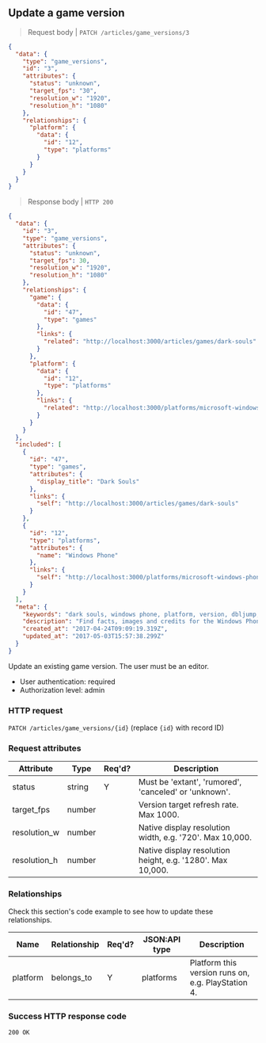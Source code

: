## <a name="game_versions_update"></a>Update a game version

> Request body | `PATCH /articles/game_versions/3`

```JSON
{
  "data": {
    "type": "game_versions",
    "id": "3",
    "attributes": {
      "status": "unknown",
      "target_fps": "30",
      "resolution_w": "1920",
      "resolution_h": "1080"
    },
    "relationships": {
      "platform": {
        "data": {
          "id": "12",
          "type": "platforms"
        }
      }
    }
  }
}
```

> Response body | `HTTP 200`

```JSON
{
  "data": {
    "id": "3",
    "type": "game_versions",
    "attributes": {
      "status": "unknown",
      "target_fps": 30,
      "resolution_w": "1920",
      "resolution_h": "1080"
    },
    "relationships": {
      "game": {
        "data": {
          "id": "47",
          "type": "games"
        },
        "links": {
          "related": "http://localhost:3000/articles/games/dark-souls"
        }
      },
      "platform": {
        "data": {
          "id": "12",
          "type": "platforms"
        },
        "links": {
          "related": "http://localhost:3000/platforms/microsoft-windows-phone"
        }
      }
    }
  },
  "included": [
    {
      "id": "47",
      "type": "games",
      "attributes": {
        "display_title": "Dark Souls"
      },
      "links": {
        "self": "http://localhost:3000/articles/games/dark-souls"
      }
    },
    {
      "id": "12",
      "type": "platforms",
      "attributes": {
        "name": "Windows Phone"
      },
      "links": {
        "self": "http://localhost:3000/platforms/microsoft-windows-phone"
      }
    }
  ],
  "meta": {
    "keywords": "dark souls, windows phone, platform, version, dbljump, video games, pc games, gaming",
    "description": "Find facts, images and credits for the Windows Phone version of Dark Souls at Dbljump, the video game reference.",
    "created_at": "2017-04-24T09:09:19.319Z",
    "updated_at": "2017-05-03T15:57:38.299Z"
  }
}
```

Update an existing game version. The user must be an editor.

* User authentication: required
* Authorization level: admin

### HTTP request

`PATCH /articles/game_versions/{id}` (replace `{id}` with record ID)

### Request attributes

Attribute | Type | Req'd? | Description
--------- | ---- | ------ | -----------
status | string | Y | Must be 'extant', 'rumored', 'canceled' or 'unknown'.
target_fps | number | | Version target refresh rate. Max 1000.
resolution_w | number | | Native display resolution width, e.g. '720'. Max 10,000.
resolution_h | number | | Native display resolution height, e.g. '1280'. Max 10,000.

### Relationships

Check this section's code example to see how to update these relationships.

Name | Relationship | Req'd? | JSON:API type | Description
---- | ------------ | ------ | ------------- | -----------
platform | belongs_to | Y | platforms | Platform this version runs on, e.g. PlayStation 4.

### Success HTTP response code

`200 OK`
